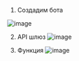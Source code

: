 1. Создадим бота

![image](https://github.com/user-attachments/assets/0ade3eaf-021a-417b-9fc0-f53f59706cc5)

2. API шлюз
![image](https://github.com/user-attachments/assets/0ed403ce-8741-4ddc-9510-27383c67f001)

3. Функция
![image](https://github.com/user-attachments/assets/3a7d3dda-e082-448f-a233-ac13a5ca3f06)

